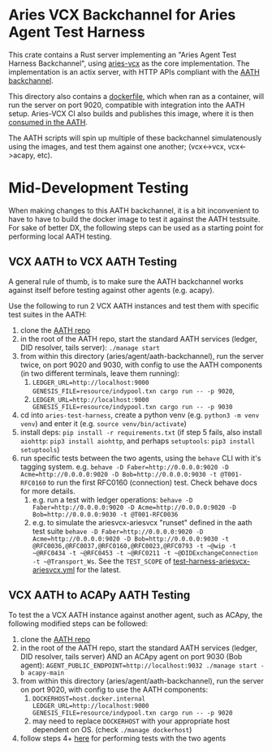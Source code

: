 # Aries VCX Backchannel for Aries Agent Test Harness
This crate contains a Rust server implementing an "Aries Agent Test Harness Backchannel", using [aries-vcx](../../aries_vcx/README.md) as the core implementation.
The implementation is an actix server, with HTTP APIs compliant with the [AATH backchannel](https://github.com/hyperledger/aries-agent-test-harness).

This directory also contains a [dockerfile](Dockerfile.aries-vcx), which when ran as a container, will run the server on port 9020, compatible with integration 
into the AATH setup. Aries-VCX CI also builds and publishes this image, where it is then [consumed in the AATH](https://github.com/hyperledger/aries-agent-test-harness/tree/main/aries-backchannels/aries-vcx).

The AATH scripts will spin up multiple of these backchannel simulatenously using the images, and test them against one another; (vcx<->vcx, vcx<->acapy, etc).

# Mid-Development Testing
When making changes to this AATH backchannel, it is a bit inconvenient to have to have to build the docker image to test it against the AATH testsuite. 
For sake of better DX, the following steps can be used as a starting point for performing local AATH testing.

## VCX AATH to VCX AATH Testing
A general rule of thumb, is to make sure the AATH backchannel works against itself before testing against other agents (e.g. acapy).

Use the following to run 2 VCX AATH instances and test them with specific test suites in the AATH:
1. clone the [AATH repo](https://github.com/hyperledger/aries-agent-test-harness/tree/main)
2. in the root of the AATH repo, start the standard AATH services (ledger, DID resolver, tails server): `./manage start`
3. from within this directory (aries/agent/aath-backchannel), run the server twice, on port 9020 and 9030, with config to use the AATH components (in two different terminals, leave them running):
   1. `LEDGER_URL=http://localhost:9000 GENESIS_FILE=resource/indypool.txn cargo run -- -p 9020`,
   2. `LEDGER_URL=http://localhost:9000 GENESIS_FILE=resource/indypool.txn cargo run -- -p 9030`
4. cd into `aries-test-harness`, create a python venv (e.g. `python3 -m venv venv`) and enter it (e.g. `source venv/bin/activate`)
5. install deps: `pip install -r requirements.txt` (if step 5 fails, also install `aiohttp`: `pip3 install aiohttp`, and perhaps `setuptools`: `pip3 install setuptools`)
6. run specific tests between the two agents, using the `behave` CLI with it's tagging system. e.g. `behave -D Faber=http://0.0.0.0:9020 -D Acme=http://0.0.0.0:9020 -D Bob=http://0.0.0.0:9030 -t @T001-RFC0160` to run the first RFC0160 (connection) test. Check behave docs for more details.
   1. e.g. run a test with ledger operations: `behave -D Faber=http://0.0.0.0:9020 -D Acme=http://0.0.0.0:9020 -D Bob=http://0.0.0.0:9030 -t @T001-RFC0036`
   2. e.g. to simulate the ariesvcx-ariesvcx "runset" defined in the aath test suite `behave -D Faber=http://0.0.0.0:9020 -D Acme=http://0.0.0.0:9020 -D Bob=http://0.0.0.0:9030 -t @RFC0036,@RFC0037,@RFC0160,@RFC0023,@RFC0793 -t ~@wip -t ~@RFC0434 -t ~@RFC0453 -t ~@RFC0211 -t ~@DIDExchangeConnection -t ~@Transport_Ws`. See the `TEST_SCOPE` of [test-harness-ariesvcx-ariesvcx.yml](https://github.com/hyperledger/aries-agent-test-harness/blob/main/.github/workflows/test-harness-ariesvcx-ariesvcx.yml) for the latest.

## VCX AATH to ACAPy AATH Testing
To test the a VCX AATH instance against another agent, such as ACApy, the following modified steps can be followed:
1. clone the [AATH repo](https://github.com/hyperledger/aries-agent-test-harness/tree/main)
2. in the root of the AATH repo, start the standard AATH services (ledger, DID resolver, tails server) AND an ACApy agent on port 9030 (Bob agent): `AGENT_PUBLIC_ENDPOINT=http://localhost:9032 ./manage start -b acapy-main`
3. from within this directory (aries/agent/aath-backchannel), run the server on port 9020, with config to use the AATH components:
   1. `DOCKERHOST=host.docker.internal LEDGER_URL=http://localhost:9000 GENESIS_FILE=resource/indypool.txn cargo run -- -p 9020`
   2. may need to replace `DOCKERHOST` with your appropriate host dependent on OS. (check `./manage dockerhost`)
4. follow steps 4+ [here](#vcx-aath-to-vcx-aath-testing) for performing tests with the two agents
